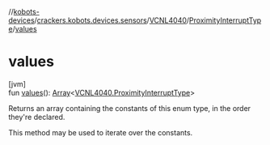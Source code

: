 //[kobots-devices](../../../../index.md)/[crackers.kobots.devices.sensors](../../index.md)/[VCNL4040](../index.md)/[ProximityInterruptType](index.md)/[values](values.md)

# values

[jvm]\
fun [values](values.md)(): [Array](https://kotlinlang.org/api/latest/jvm/stdlib/kotlin/-array/index.html)&lt;[VCNL4040.ProximityInterruptType](index.md)&gt;

Returns an array containing the constants of this enum type, in the order they're declared.

This method may be used to iterate over the constants.
